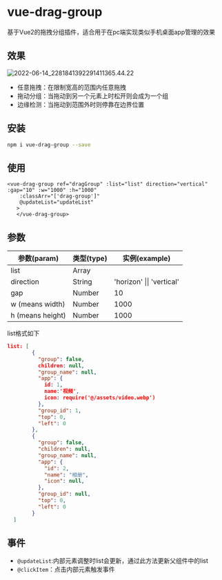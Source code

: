 # vue-drag-group

基于Vue2的拖拽分组插件，适合用于在pc端实现类似手机桌面app管理的效果



## 效果

![2022-06-14_2281841392291411365.44.22](https://gitlab.com/lixiangteam/blogImg/uploads/4d323bfb19691039097cd5641e4f528e/2022-06-14_2281841392291411365.44.22.gif)

- 任意拖拽：在限制宽高的范围内任意拖拽
- 拖动分组：当拖动到另一个元素上时松开则会成为一个组
- 边缘检测：当拖动到范围外时则停靠在边界位置

## 安装

```bash
npm i vue-drag-group --save
```

## 使用

```Vue
<vue-drag-group ref="dragGroup" :list="list" direction="vertical" :gap="10" :w="1000" :h="1000"
    :classArr="['drag-group']"
    @updateList="updateList"
   >
   </vue-drag-group>
```

## 参数

| 参数(param)      | 类型(type) | 实例(example)             |
| ---------------- | ---------- | ------------------------- |
| list             | Array      |                           |
| direction        | String     | 'horizon' \|\| 'vertical' |
| gap              | Number     | 10                        |
| w (means width)  | Number     | 1000                      |
| h (means height) | Number     | 1000                      |

list格式如下

```json
list: [
        {
          "group": false,
          children: null,
          "group_name": null,
          "app": {
            id: 1,
            name:'视频',
            icon: require('@/assets/video.webp')
          },
          "group_id": 1,
          "top": 0,
          "left": 0
        },
        {
          "group": false,
          "children": null,
          "group_name": null,
          "app": {
            "id": 2,
            "name": "相册",
            "icon": null,
          },
          "group_id": null,
          "top": 0,
          "left": 0
        }
  ]
```

## 事件

- `@updateList`:内部元素调整时list会更新，通过此方法更新父组件中的list
- `@clickItem`：点击内部元素触发事件


